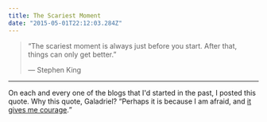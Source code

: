 ```yaml
---
title: The Scariest Moment
date: "2015-05-01T22:12:03.284Z"
---
```


> “The scariest moment is always just before you start. After that, things can only get better.”
> <footer>— Stephen King</footer>

***

On each and every one of the blogs that I'd started in the past, I posted this quote. Why this quote, Galadriel? <q>Perhaps it is because I am afraid, and [it gives me courage](https://www.youtube.com/watch?v=ZFcYobgbFTM).</q>